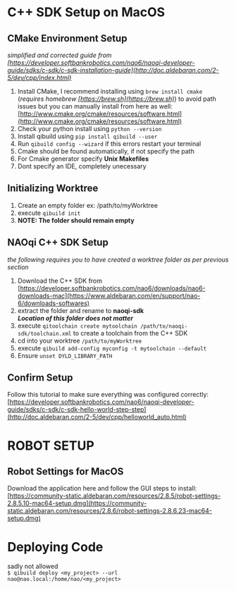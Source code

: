 # C++ SDK Setup on MacOS 

## CMake Environment Setup
*simplified and corrected guide from [https://developer.softbankrobotics.com/nao6/naoqi-developer-guide/sdks/c-sdk/c-sdk-installation-guide](http://doc.aldebaran.com/2-5/dev/cpp/index.html)*

1. Install CMake, I recommend installing using `brew install cmake` (*requires homebrew [https://brew.sh](https://brew.sh)*) to avoid path issues but you can manually install from here as well: [http://www.cmake.org/cmake/resources/software.html](http://www.cmake.org/cmake/resources/software.html)
2. Check your python install using `python --version`
3. Install qibuild using `pip install qibuild --user`
4. Run `qibuild config --wizard` if this errors restart your terminal
5. Cmake should be found automatically, if not specify the path
6. For Cmake generator specify **Unix Makefiles**
7. Dont specify an IDE, completely unecessary

## Initializing Worktree
1. Create an empty folder ex: /path/to/myWorktree
2. execute `qibuild init`
3. **NOTE: The folder should remain empty**

## NAOqi C++ SDK Setup
*the following requires you to have created a worktree folder as per previous section*
1. Download the C++ SDK from [https://developer.softbankrobotics.com/nao6/downloads/nao6-downloads-mac](https://www.aldebaran.com/en/support/nao-6/downloads-softwares)
2. extract the folder and rename to **naoqi-sdk** \
   ***Location of this folder does not matter*** 
3. execute `qitoolchain create mytoolchain /path/to/naoqi-sdk/toolchain.xml` to create a toolchain from the C++ SDK
4. cd into your worktree `/path/to/myWorktree`
5. execute `qibuild add-config myconfig -t mytoolchain --default`
6. Ensure `unset DYLD_LIBRARY_PATH`

## Confirm Setup
Follow this tutorial to make sure everything was configured correctly: \
[https://developer.softbankrobotics.com/nao6/naoqi-developer-guide/sdks/c-sdk/c-sdk-hello-world-step-step](http://doc.aldebaran.com/2-5/dev/cpp/helloworld_auto.html)

# ROBOT SETUP
## Robot Settings for MacOS
Download the application here and follow the GUI steps to install: \
[https://community-static.aldebaran.com/resources/2.8.5/robot-settings-2.8.5.10-mac64-setup.dmg](https://community-static.aldebaran.com/resources/2.8.6/robot-settings-2.8.6.23-mac64-setup.dmg)

# Deploying Code
sadly not allowed\
`$ qibuild deploy <my_project> --url nao@nao.local:/home/nao/<my_project>`
